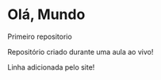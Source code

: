 # Olá, Mundo
 Primeiro repositorio

 Repositório criado durante uma aula ao vivo!
 
 Linha adicionada pelo site!
